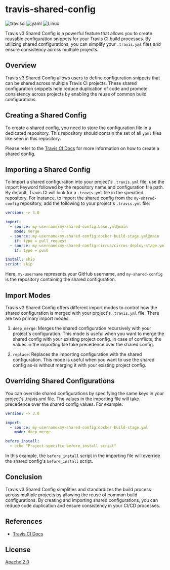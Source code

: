 # travis-shared-config
![travisci](https://img.shields.io/badge/-TravisCI-4e4847?style=flat-square&logo=travisci&logoColor=e0da53)
![yaml](https://img.shields.io/badge/-YAML-black?style=flat-square&logo=yaml&logoColor=red)
![Linux](https://img.shields.io/badge/-Linux-FCC624?style=flat-square&logo=linux&logoColor=black)

Travis v3 Shared Config is a powerful feature that allows you to create reusable configuration snippets for your Travis CI build processes. By utilizing shared configurations, you can simplify your `.travis.yml` files and ensure consistency across multiple projects.

## Overview

Travis v3 Shared Config allows users to define configuration snippets that can be shared across multiple Travis CI projects. These shared configuration snippets help reduce duplication of code and promote consistency across projects by enabling the reuse of common build configurations.

## Creating a Shared Config

To create a shared config, you need to store the configuration file in a dedicated repository. This repository should contain the set of all `yaml` files like seen in this repository.

Please refer to the [Travis CI Docs](https://docs.travis-ci.com/user/build-config-imports/) for more information on how to create a shared config.

## Importing a Shared Config

To import a shared configuration into your project's `.travis.yml` file, use the import keyword followed by the repository name and configuration file path. By default, Travis CI will look for a `.travis.yml` file in the specified repository. For instance, to import the shared config from the `my-shared-config` repository, add the following to your project's `.travis.yml` file:

```yaml
version: ~> 3.0

import:
  - source: my-username/my-shared-config:base.yml@main
    mode: merge
  - source: my-username/my-shared-config:docker-build-stage.yml@main
    if: type = pull_request
  - source: my-username/my-shared-config:cirrus/cirrus-deploy-stage.yml@main
    if: type = push

install: skip
script: skip
```

Here, `my-username` represents your GitHub username, and `my-shared-config` is the repository containing the shared configuration.

## Import Modes

Travis v3 Shared Config offers different import modes to control how the shared configuration is merged with your project's `.travis.yml` file. There are two primary import modes:

1. `deep_merge`: Merges the shared configuration recursively with your project's configuration. This mode is useful when you want to merge the shared config with your existing project config. In case of conflicts, the values in the importing file take precedence over the shared config.

2. `replace`: Replaces the importing configuration with the shared configuration. This mode is useful when you want to use the shared config as-is without merging it with your existing project config.

## Overriding Shared Configurations

You can override shared configurations by specifying the same keys in your project's .travis.yml file. The values in the importing file will take precedence over the shared config values. For example:

```yaml
version: ~> 3.0

import:
  - source: my-username/my-shared-config:docker-build-stage.yml
    mode: deep_merge

before_install:
  - echo "Project-specific before_install script"
```

In this example, the `before_install` script in the importing file will override the shared config's `before_install` script.

## Conclusion

Travis v3 Shared Config simplifies and standardizes the build process across multiple projects by allowing the reuse of common build configurations. By creating and importing shared configurations, you can reduce code duplication and ensure consistency in your CI/CD processes.

## References

- [Travis CI Docs](https://docs.travis-ci.com/user/build-config-imports/)

## License

[Apache 2.0](LICENSE)
